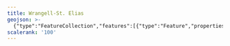 ```yaml
---
title: Wrangell-St. Elias
geojson: >-
  {"type":"FeatureCollection","features":[{"type":"Feature","properties":{},"geometry":{"type":"Polygon","coordinates":[[[-139.112305,60.031372],[-139.063517,60.001994],[-139.403809,59.997803],[-139.412394,60.001872],[-139.462118,60.011759],[-139.483358,60.02238],[-139.507284,60.046509],[-139.520955,60.051514],[-139.541667,60.046549],[-139.542969,60.037272],[-139.579956,60.007324],[-139.589478,59.987915],[-139.584432,59.965129],[-139.584839,59.955119],[-139.593221,59.950968],[-139.62618,59.949463],[-139.658366,59.943522],[-139.705973,59.921753],[-139.735229,59.899211],[-139.794434,59.854167],[-139.84904,59.819377],[-139.958252,59.794596],[-140.042684,59.769694],[-140.137044,59.73999],[-140.254232,59.710124],[-140.322754,59.701213],[-140.50118,59.7052],[-140.617025,59.708496],[-140.68986,59.718424],[-140.762695,59.728312],[-140.863159,59.745524],[-141.009806,59.790405],[-141.040446,59.795939],[-141.040446,59.907715],[-141.040446,60.045532],[-141.15922,60.045532],[-141.279704,60.045532],[-141.292236,60.056641],[-141.310018,60.066447],[-141.303141,60.065837],[-141.282104,60.066447],[-141.305013,60.086344],[-141.346476,60.098755],[-141.379557,60.113892],[-141.377686,60.142131],[-141.443522,60.135661],[-141.474691,60.126099],[-141.47762,60.111125],[-141.455037,60.07841],[-141.447184,60.073893],[-141.431681,60.072144],[-141.419759,60.067546],[-141.399414,60.052775],[-141.385905,60.03479],[-141.392985,60.022013],[-141.414225,60.014323],[-141.472534,60.009033],[-141.490804,60.003866],[-141.499186,60.006877],[-141.547445,60.01652],[-141.547445,60.045532],[-141.904785,60.045532],[-141.904785,60.132446],[-141.962728,60.132446],[-141.962728,60.204915],[-141.986898,60.24353],[-142.020711,60.24353],[-142.035197,60.26766],[-142.102783,60.257975],[-142.102783,60.286987],[-142.155884,60.301432],[-142.14624,60.359456],[-142.223511,60.364258],[-142.329753,60.451172],[-142.27181,60.475301],[-142.281453,60.484985],[-142.406982,60.504272],[-142.464925,60.494629],[-142.643636,60.533285],[-142.716064,60.518758],[-142.745036,60.5236],[-142.841593,60.513916],[-142.90922,60.538086],[-142.98645,60.5236],[-143.01062,60.533285],[-143.073364,60.513916],[-143.092733,60.518758],[-143.208618,60.509115],[-143.256877,60.542928],[-143.295532,60.547729],[-143.425903,60.615356],[-143.41626,60.649129],[-143.464518,60.682943],[-143.503174,60.673299],[-143.57076,60.678101],[-143.628703,60.658813],[-143.67216,60.663656],[-143.696289,60.654012],[-143.720459,60.687826],[-143.696289,60.707113],[-143.720459,60.716756],[-143.788086,60.711914],[-143.763916,60.798828],[-143.802572,60.794027],[-143.841187,60.808512],[-143.870158,60.798828],[-143.942586,60.813314],[-144.019857,60.818197],[-144.043986,60.80367],[-144.082642,60.822998],[-144.159912,60.837484],[-144.17924,60.861654],[-144.251628,60.861654],[-144.304769,60.890584],[-144.348226,60.900269],[-144.43514,60.895426],[-144.43514,60.871297],[-144.464111,60.866455],[-144.502726,60.832642],[-144.512573,60.825277],[-144.518677,60.834066],[-144.540446,60.844238],[-144.590047,60.856445],[-144.626709,60.876668],[-144.714274,60.954264],[-144.762777,60.981201],[-144.786092,60.997559],[-144.797567,61.01709],[-144.806559,61.055257],[-144.821818,61.083496],[-144.885539,61.167114],[-144.900675,61.186849],[-144.901774,61.202474],[-144.891073,61.217122],[-144.870768,61.234009],[-144.857218,61.250854],[-144.852702,61.269368],[-144.850301,61.288696],[-144.842977,61.308431],[-144.803304,61.344686],[-144.74707,61.368368],[-144.63387,61.399048],[-144.505941,61.428345],[-144.474935,61.454915],[-145.642061,61.526317],[-144.411174,61.54952],[-144.408488,61.566488],[-144.413981,61.584473],[-144.423177,61.60262],[-144.441447,61.628662],[-144.46403,61.647217],[-144.490967,61.660482],[-144.522461,61.670898],[-144.5979,61.683105],[-144.631714,61.692098],[-144.682943,61.723592],[-144.742432,61.736694],[-144.858765,61.778931],[-144.956014,61.81425],[-145.093465,61.864176],[-145.178874,61.907349],[-145.253052,61.944865],[-145.264974,61.954956],[-145.272542,61.964111],[-145.287679,61.986694],[-145.295085,61.994751],[-145.311442,62.009033],[-145.3184,62.017212],[-145.319906,62.021973],[-145.321126,62.034424],[-147.856665,62.521864],[-145.321777,62.037476],[-145.336263,62.04834],[-145.36853,62.063314],[-145.38387,62.072957],[-145.385376,62.091512],[-145.399211,62.105428],[-145.412231,62.116333],[-145.411377,62.12618],[-145.402791,62.140462],[-145.408651,62.152913],[-145.430623,62.170125],[-145.430501,62.185425],[-145.388794,62.240479],[-145.380208,62.267822],[-145.372274,62.275472],[-145.303914,62.319824],[-145.278849,62.332113],[-145.216309,62.347575],[-145.189657,62.357869],[-145.078898,62.413656],[-144.890828,62.467692],[-144.84965,62.490234],[-144.775472,62.544393],[-144.734416,62.567383],[-144.626139,62.602702],[-144.604655,62.613973],[-144.56429,62.640177],[-144.543132,62.651042],[-144.510986,62.659749],[-144.444417,62.669271],[-144.382039,62.695964],[-144.351725,62.702677],[-144.320028,62.704305],[-144.203369,62.699015],[-144.161133,62.697184],[-144.020711,62.713908],[-143.986613,62.714071],[-143.92863,62.705688],[-143.856934,62.682088],[-143.721761,62.682088],[-143.565918,62.682088],[-143.546631,62.653158],[-143.358276,62.614543],[-143.310018,62.624186],[-143.295532,62.638631],[-143.218262,62.638631],[-143.174805,62.648315],[-143.150635,62.628988],[-143.083049,62.609701],[-143.005778,62.619344],[-142.947835,62.595174],[-142.928548,62.609701],[-142.880249,62.604858],[-142.856079,62.561361],[-142.764364,62.556559],[-142.687093,62.53243],[-142.687093,62.50826],[-142.503011,62.50826],[-142.276449,62.50826],[-141.987386,62.50826],[-141.713949,62.50826],[-141.523315,62.50826],[-141.417074,62.450358],[-141.335002,62.450358],[-141.286702,62.426188],[-141.204631,62.435791],[-141.146647,62.426188],[-141.002157,62.426188],[-141.002116,62.361979],[-141.002075,62.216227],[-141.001994,62.070394],[-141.001994,61.924642],[-141.001912,61.77889],[-141.001831,61.633057],[-141.00175,61.487305],[-141.001668,61.341553],[-141.001587,61.195801],[-141.001506,61.049967],[-141.001424,60.904215],[-141.001383,60.758423],[-141.001261,60.612671],[-141.001221,60.466878],[-141.001139,60.321086],[-140.994914,60.304362],[-140.979533,60.295817],[-140.909139,60.283651],[-140.768473,60.259277],[-140.660522,60.240519],[-140.533732,60.218587],[-140.518717,60.223877],[-140.506673,60.236328],[-140.475342,60.276489],[-140.462809,60.289144],[-140.447795,60.294515],[-140.424113,60.293132],[-140.324951,60.267497],[-140.16923,60.227214],[-140.015788,60.187378],[-139.967773,60.188354],[-139.916911,60.207845],[-139.826294,60.25647],[-139.728394,60.309001],[-139.67981,60.326823],[-139.628337,60.334106],[-139.517944,60.336751],[-139.413981,60.339233],[-139.262207,60.342773],[-139.101603,60.346598],[-139.079468,60.340983],[-139.068685,60.322062],[-139.073201,60.299845],[-139.113485,60.226807],[-139.149618,60.161214],[-139.183228,60.100138],[-139.182129,60.073364],[-139.112305,60.031372]]]}}]}
scalerank: '100'
---
```


